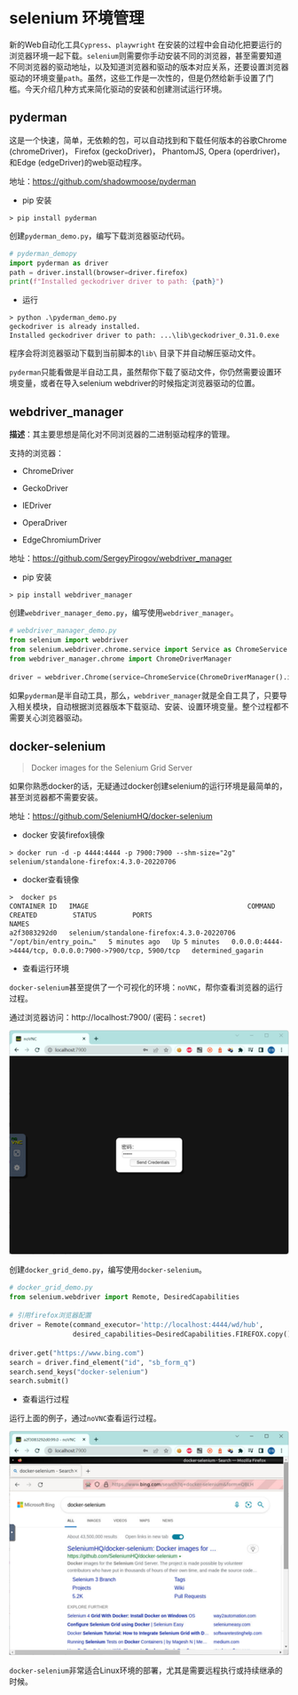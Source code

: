# selenium 环境管理

新的Web自动化工具`Cypress`、`playwright` 在安装的过程中会自动化把要运行的浏览器环境一起下载。`selenium`则需要你手动安装不同的浏览器，甚至需要知道不同浏览器的驱动地址，以及知道浏览器和驱动的版本对应关系，还要设置浏览器驱动的环境变量`path`。虽然，这些工作是一次性的，但是仍然给新手设置了门槛。今天介绍几种方式来简化驱动的安装和创建测试运行环境。


## pyderman

这是一个快速，简单，无依赖的包，可以自动找到和下载任何版本的谷歌Chrome (chromeDriver)， Firefox (geckoDriver)， PhantomJS, Opera (operdriver)，和Edge (edgeDriver)的web驱动程序。 

地址：https://github.com/shadowmoose/pyderman

* pip 安装

```
> pip install pyderman
```

创建`pyderman_demo.py`，编写下载浏览器驱动代码。

```py
# pyderman_demopy
import pyderman as driver
path = driver.install(browser=driver.firefox)
print(f"Installed geckodriver driver to path: {path}")

```

* 运行

```shell
> python .\pyderman_demo.py
geckodriver is already installed.
Installed geckodriver driver to path: ...\lib\geckodriver_0.31.0.exe
```

程序会将浏览器驱动下载到当前脚本的`lib\` 目录下并自动解压驱动文件。

`pyderman`只能看做是半自动工具，虽然帮你下载了驱动文件，你仍然需要设置环境变量，或者在导入selenium webdriver的时候指定浏览器驱动的位置。


## webdriver_manager

__描述__：其主要思想是简化对不同浏览器的二进制驱动程序的管理。

支持的浏览器：

* ChromeDriver

* GeckoDriver

* IEDriver

* OperaDriver

* EdgeChromiumDriver

地址：https://github.com/SergeyPirogov/webdriver_manager

* pip 安装

```
> pip install webdriver_manager
```

创建`webdriver_manager_demo.py`，编写使用`webdriver_manager`。

```py
# webdriver_manager_demo.py
from selenium import webdriver
from selenium.webdriver.chrome.service import Service as ChromeService
from webdriver_manager.chrome import ChromeDriverManager

driver = webdriver.Chrome(service=ChromeService(ChromeDriverManager().install()))

```

如果`pyderman`是半自动工具，那么，`webdriver_manager`就是全自工具了，只要导入相关模块，自动根据浏览器版本下载驱动、安装、设置环境变量。整个过程都不需要关心浏览器驱动。



## docker-selenium

> Docker images for the Selenium Grid Server

如果你熟悉docker的话，无疑通过docker创建selenium的运行环境是最简单的，甚至浏览器都不需要安装。

地址：https://github.com/SeleniumHQ/docker-selenium

* docker 安装firefox镜像

```shell
> docker run -d -p 4444:4444 -p 7900:7900 --shm-size="2g" selenium/standalone-firefox:4.3.0-20220706
```

* docker查看镜像

```
>  docker ps
CONTAINER ID   IMAGE                                        COMMAND                  CREATED         STATUS         PORTS                                                      NAMES
a2f3083292d0   selenium/standalone-firefox:4.3.0-20220706   "/opt/bin/entry_poin…"   5 minutes ago   Up 5 minutes   0.0.0.0:4444->4444/tcp, 0.0.0.0:7900->7900/tcp, 5900/tcp   determined_gagarin
```

* 查看运行环境

`docker-selenium`甚至提供了一个可视化的环境：`noVNC`，帮你查看浏览器的运行过程。

通过浏览器访问：http://localhost:7900/ (密码：`secret`)

![](./code/browser_driver/docker-selenium-01.png)


创建`docker_grid_demo.py`，编写使用`docker-selenium`。

```py
# docker_grid_demo.py
from selenium.webdriver import Remote, DesiredCapabilities

# 引用firefox浏览器配置
driver = Remote(command_executor='http://localhost:4444/wd/hub',
                desired_capabilities=DesiredCapabilities.FIREFOX.copy())

driver.get("https://www.bing.com")
search = driver.find_element("id", "sb_form_q")
search.send_keys("docker-selenium")
search.submit()

```

* 查看运行过程

运行上面的例子，通过`noVNC`查看运行过程。

![](./code/browser_driver/docker-selenium-02.png)

`docker-selenium`非常适合Linux环境的部署，尤其是需要远程执行或持续继承的时候。

